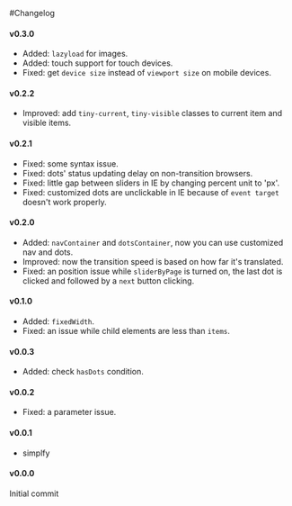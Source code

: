 #Changelog

#### v0.3.0
+ Added: `lazyload` for images.
+ Added: touch support for touch devices.
+ Fixed: get `device size` instead of `viewport size` on mobile devices.

#### v0.2.2
+ Improved: add `tiny-current`, `tiny-visible` classes to current item and visible items.

#### v0.2.1
+ Fixed: some syntax issue.
+ Fixed: dots' status updating delay on non-transition browsers.
+ Fixed: little gap between sliders in IE by changing percent unit to 'px'.
+ Fixed: customized dots are unclickable in IE because of `event target` doesn't work properly.

#### v0.2.0
+ Added: `navContainer` and `dotsContainer`, now you can use customized nav and dots.
+ Improved: now the transition speed is based on how far it's translated.
+ Fixed: an position issue while `sliderByPage` is turned on, the last dot is clicked and followed by a `next` button clicking.

#### v0.1.0
+ Added: `fixedWidth`.
+ Fixed: an issue while child elements are less than `items`.

#### v0.0.3
+ Added: check `hasDots` condition.

#### v0.0.2
+ Fixed: a parameter issue.

#### v0.0.1
+ simplfy

#### v0.0.0
Initial commit